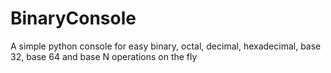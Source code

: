 # BinaryConsole

A simple python console for easy binary, octal, decimal, hexadecimal, base 32, base 64 and base N operations on the fly